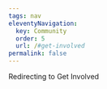 ```yaml
---
tags: nav
eleventyNavigation:
  key: Community
  order: 5
  url: /#get-involved
permalink: false
---
```


Redirecting to Get Involved